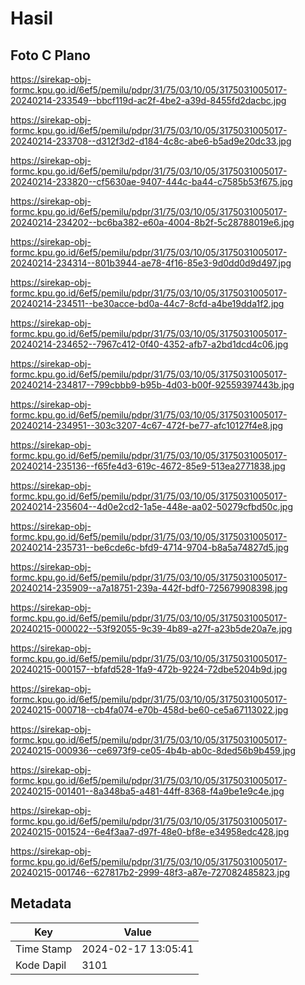 # Hasil

## Foto C Plano

https://sirekap-obj-formc.kpu.go.id/6ef5/pemilu/pdpr/31/75/03/10/05/3175031005017-20240214-233549--bbcf119d-ac2f-4be2-a39d-8455fd2dacbc.jpg

https://sirekap-obj-formc.kpu.go.id/6ef5/pemilu/pdpr/31/75/03/10/05/3175031005017-20240214-233708--d312f3d2-d184-4c8c-abe6-b5ad9e20dc33.jpg

https://sirekap-obj-formc.kpu.go.id/6ef5/pemilu/pdpr/31/75/03/10/05/3175031005017-20240214-233820--cf5630ae-9407-444c-ba44-c7585b53f675.jpg

https://sirekap-obj-formc.kpu.go.id/6ef5/pemilu/pdpr/31/75/03/10/05/3175031005017-20240214-234202--bc6ba382-e60a-4004-8b2f-5c28788019e6.jpg

https://sirekap-obj-formc.kpu.go.id/6ef5/pemilu/pdpr/31/75/03/10/05/3175031005017-20240214-234314--801b3944-ae78-4f16-85e3-9d0dd0d9d497.jpg

https://sirekap-obj-formc.kpu.go.id/6ef5/pemilu/pdpr/31/75/03/10/05/3175031005017-20240214-234511--be30acce-bd0a-44c7-8cfd-a4be19dda1f2.jpg

https://sirekap-obj-formc.kpu.go.id/6ef5/pemilu/pdpr/31/75/03/10/05/3175031005017-20240214-234652--7967c412-0f40-4352-afb7-a2bd1dcd4c06.jpg

https://sirekap-obj-formc.kpu.go.id/6ef5/pemilu/pdpr/31/75/03/10/05/3175031005017-20240214-234817--799cbbb9-b95b-4d03-b00f-92559397443b.jpg

https://sirekap-obj-formc.kpu.go.id/6ef5/pemilu/pdpr/31/75/03/10/05/3175031005017-20240214-234951--303c3207-4c67-472f-be77-afc10127f4e8.jpg

https://sirekap-obj-formc.kpu.go.id/6ef5/pemilu/pdpr/31/75/03/10/05/3175031005017-20240214-235136--f65fe4d3-619c-4672-85e9-513ea2771838.jpg

https://sirekap-obj-formc.kpu.go.id/6ef5/pemilu/pdpr/31/75/03/10/05/3175031005017-20240214-235604--4d0e2cd2-1a5e-448e-aa02-50279cfbd50c.jpg

https://sirekap-obj-formc.kpu.go.id/6ef5/pemilu/pdpr/31/75/03/10/05/3175031005017-20240214-235731--be6cde6c-bfd9-4714-9704-b8a5a74827d5.jpg

https://sirekap-obj-formc.kpu.go.id/6ef5/pemilu/pdpr/31/75/03/10/05/3175031005017-20240214-235909--a7a18751-239a-442f-bdf0-725679908398.jpg

https://sirekap-obj-formc.kpu.go.id/6ef5/pemilu/pdpr/31/75/03/10/05/3175031005017-20240215-000022--53f92055-9c39-4b89-a27f-a23b5de20a7e.jpg

https://sirekap-obj-formc.kpu.go.id/6ef5/pemilu/pdpr/31/75/03/10/05/3175031005017-20240215-000157--bfafd528-1fa9-472b-9224-72dbe5204b9d.jpg

https://sirekap-obj-formc.kpu.go.id/6ef5/pemilu/pdpr/31/75/03/10/05/3175031005017-20240215-000718--cb4fa074-e70b-458d-be60-ce5a67113022.jpg

https://sirekap-obj-formc.kpu.go.id/6ef5/pemilu/pdpr/31/75/03/10/05/3175031005017-20240215-000936--ce6973f9-ce05-4b4b-ab0c-8ded56b9b459.jpg

https://sirekap-obj-formc.kpu.go.id/6ef5/pemilu/pdpr/31/75/03/10/05/3175031005017-20240215-001401--8a348ba5-a481-44ff-8368-f4a9be1e9c4e.jpg

https://sirekap-obj-formc.kpu.go.id/6ef5/pemilu/pdpr/31/75/03/10/05/3175031005017-20240215-001524--6e4f3aa7-d97f-48e0-bf8e-e34958edc428.jpg

https://sirekap-obj-formc.kpu.go.id/6ef5/pemilu/pdpr/31/75/03/10/05/3175031005017-20240215-001746--627817b2-2999-48f3-a87e-727082485823.jpg


## Metadata

| Key        | Value               |
| ---------- | ------------------- |
| Time Stamp | 2024-02-17 13:05:41 |
| Kode Dapil | 3101                |



